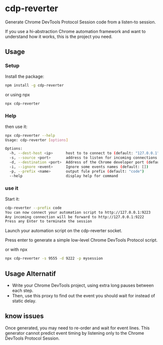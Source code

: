 # cdp-reverter

Generate Chrome DevTools Protocol Session code from a listen-to session.

If you use a hi-abstraction Chrome automation framework and want to understand how it works, this is the project you need.

## Usage

### Setup
Install the package:
```bash
npm install -g cdp-reverter
```
or using npx
```bash
npx cdp-reverter
```

### Help

then use it:

```bash
npx cdp-reverter --help
Usage: cdp-reverter [options]

Options:
  -h, --dest-host <ip>      host to to connect to (default: "127.0.0.1")
  -s, --source <port>       address to listen for incoming connections (default: "9223")
  -d, --destination <port>  Address of the Chrome developer port (default: "9222")
  -i, --ignore <event>      Ignore some events names (default: [])
  -p, --prefix <name>       output fule prefix (default: "code")
  --help                    display help for command
```

### use it

Start it:

```bash
cdp-reverter --prefix code
You can now connect your automation script to http://127.0.0.1:9223
Any incoming connection will be forward to http://127.0.0.1:9222
Press any Enter to terminate the session
```

Launch your automation script on the cdp-reverter socket.

Press enter to generate a simple low-level Chrome DevTools Protocol script.

or with npx
```bash
npx cdp-reverter -s 9555 -d 9222 -p mysession
```

## Usage Alternatif

- Write your Chrome DevTools project, using extra long pauses between each step.
- Then, use this proxy to find out the event you should wait for instead of static delay.

## know issues

Once generated, you may need to re-order and wait for event lines.
This generator cannot predict event timing by listening only to the Chrome DevTools Protocol Session.
